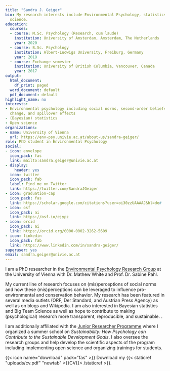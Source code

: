```yaml
---
title: "Sandra J. Geiger"
bio: My research interests include Environmental Psychology, statistics, and Open
  science.
education:
  courses:
  - course: M.Sc. Psychology (Research, cum laude)
    institution: University of Amsterdam, Amsterdam, The Netherlands
    year: 2020
  - course: B.Sc. Psychology
    institution: Albert-Ludwigs University, Freiburg, Germany
    year: 2018
  - course: Exchange semester
    institution: University of British Columbia, Vancouver, Canada
    year: 2017
output:
  html_document:
    df_print: paged
  word_document: default
  pdf_document: default
highlight_name: no
interests:
- Environmental psychology including social norms, second-order beliefs, behavior
  change, and spillover effects
- (Bayesian) statistics
- Open science
organizations:
- name: University of Vienna
  url: https://env-psy.univie.ac.at/about-us/sandra-geiger/
role: PhD student in Environmental Psychology
social:
- icon: envelope
  icon_pack: fas
  link: mailto:sandra.geiger@univie.ac.at
- display:
    header: yes
  icon: twitter
  icon_pack: fab
  label: Find me on Twitter
  link: https://twitter.com/SandraJGeiger
- icon: graduation-cap
  icon_pack: fas
  link: https://scholar.google.com/citations?user=oi30zzUAAAAJ&hl=de#
- icon: osf
  icon_pack: ai
  link: https://osf.io/ejypz
- icon: orcid
  icon_pack: ai
  link: https://orcid.org/0000-0002-3262-5609
- icon: linkedin
  icon_pack: fab
  link: https://www.linkedin.com/in/sandra-geiger/
superuser: yes
email: sandra.geiger@univie.ac.at
---
```


I am a PhD researcher in the [Environmental Psychology Research Group](https://env-psy.univie.ac.at/about-us/) at the University of Vienna with Dr. Mathew White and Prof. Dr. Sabine Pahl.

My current line of research focuses on (mis)perceptions of social norms and how these (mis)perceptions can be leveraged to influence pro-environmental and conservation behavior. My research has been featured in several media outlets (ORF, Der Standard, and Austrian Press Agency) as well as on blogs and Wikipedia. I am also interested in Bayesian statistics and Big Team Science as well as hope to contribute to making (psychological) research more transparent, reproducible, and sustainable. 
. 

I am additionally affiliated with the [Junior Researcher Programme](https://jrp.pscholars.org) where I organized a summer school on *Sustainability: How Psychology can Contribute to the Sustainable Development Goals*. I also oversee the research groups and help develop the scientific aspects of the program including implementing open science and organizing trainings for students.

{{< icon name="download" pack="fas" >}} Download my {{< staticref "uploads/cv.pdf" "newtab" >}}CV{{< /staticref >}}.
